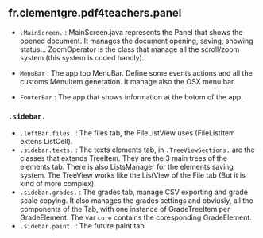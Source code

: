 ## fr.clementgre.pdf4teachers.panel

- ``.MainScreen.`` : MainScreen.java represents the Panel that shows the opened document. It manages the document
  opening, saving, showing status... ZoomOperator is the class that manage all the scroll/zoom system (this system is
  coded handly).

- ``MenuBar`` : The app top MenuBar. Define some events actions and all the customs MenuItem generation. It manage also
  the OSX menu bar.

- ``FooterBar`` : The app that shows information at the botom of the app.

### ``.sidebar.``

- ``.leftBar.files.`` : The files tab, the FileListView uses (FileListItem extens ListCell).
- ``.sidebar.texts.`` : The texts elements tab, in ``.TreeViewSections.`` are the classes that extends TreeItem. They
  are the 3 main trees of the elements tab. There is also ListsManager for the elements saving system. The TreeView
  works like the ListView of the File tab (But it is kind of more complex).
- ``.sidebar.grades.`` : The grades tab, manage CSV exporting and grade scale copying. It also manages the grades
  settings and obviusly, all the components of the Tab, with one instance of GradeTreeItem per GradeElement. The
  var ``core`` contains the coresponding GradeElement.
- ``.sidebar.paint.`` : The future paint tab.
